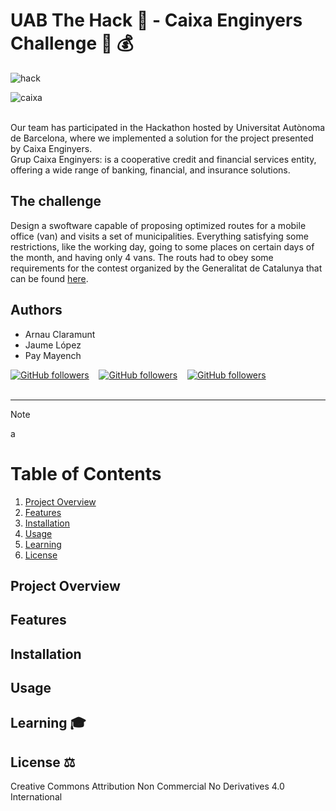 # UAB The Hack 👾 - Caixa Enginyers Challenge 🚐 💰
![hack](https://github.com/EncryptEx/caixa-enginyers-mes-aprop/assets/95536223/660c4c7d-4be9-4f1e-b416-04ecb7db1cb4)<br>

![caixa](https://github.com/EncryptEx/caixa-enginyers-mes-aprop/assets/95536223/10f07df9-2823-4616-bc31-0749219a8d9d)<br><br>

Our team has participated in the Hackathon hosted by Universitat Autònoma de Barcelona, where we implemented a solution for the project presented by Caixa Enginyers.<br>
Grup Caixa Enginyers: is a cooperative credit and financial services entity, offering a wide range of banking, financial, and insurance solutions. <br>
## The challenge 
Design a swoftware capable of proposing optimized routes for a mobile office (van) and visits a set of municipalities. Everything satisfying some restrictions, like the working day, going to some places on certain days of the month, and having only 4 vans. The routs had to obey some requirements for the contest organized by the Generalitat de Catalunya that can be found [here](https://contractaciopublica.cat/ca/detall-publicacio/6d5220fb-70f6-42c7-bf85-b78ef0184427/300013925).

## Authors
- Arnau Claramunt
- Jaume López
- Pay Mayench
  
[![GitHub followers](https://img.shields.io/github/followers/ArnauCS03?label=ArnauCS03)](https://github.com/ArnauCS03) &nbsp;&nbsp; [![GitHub followers](https://img.shields.io/github/followers/EncryptEx?label=EncryptEx)](https://github.com/EncryptEx) &nbsp;&nbsp; [![GitHub followers](https://img.shields.io/github/followers/PauMayench?label=PauMayench)](https://github.com/PauMayench) <br><br>

---

>[!NOTE]  
> a

# Table of Contents

1. [Project Overview](#project-ov)
2. [Features](#features)
3. [Installation](#installation)
4. [Usage](#usage)
5. [Learning](#learning)
6. [License](#license)

<a name="project-ov"></a>
## Project Overview

<a name="features"></a>
## Features

<a name="installation"></a>
## Installation

<a name="usage"></a>
## Usage

<a name="learning"></a>
## Learning 🎓

<a name="license"></a>
## License ⚖️
Creative Commons Attribution Non Commercial No Derivatives 4.0 International
